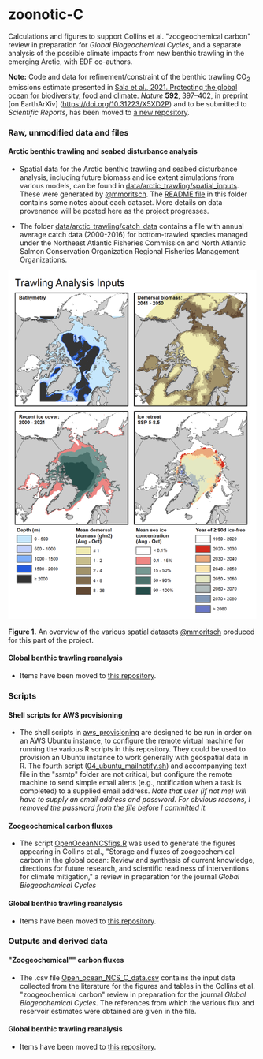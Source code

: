 # zoonotic-C
Calculations and figures to support Collins et al. "zoogeochemical carbon" review in preparation for *Global Biogeochemical Cycles*, and a separate analysis of the possible climate impacts from new benthic trawling in the emerging Arctic, with EDF co-authors.

**Note:** Code and data for refinement/constraint of the benthic trawling CO<sub>2</sub> emissions estimate presented in [Sala et al., 2021. Protecting the global ocean for biodiversity, food and climate. *Nature* **592**, 397–402](https://doi.org/10.1038/s41586-021-03371-z), in preprint [on EarthArXiv] (https://doi.org/10.31223/X5XD2P) and to be submitted to *Scientific Reports*, has been moved to [a new repository](https://github.com/jamesrco/global-trawling-CO2).

### Raw, unmodified data and files

#### Arctic benthic trawling and seabed disturbance analysis 

* Spatial data for the Arctic benthic trawling and seabed disturbance analysis, including future biomass and ice extent simulations from various models, can be found in [data/arctic_trawling/spatial_inputs](data/arctic_trawling/spatial_inputs). These were generated by [@mmoritsch](https://github.com/mmoritsch). The [README file](data/arctic_trawling/spatial_inputs/README.txt) in this folder contains some notes about each dataset. More details on data provenence will be posted here as the project progresses.

* The folder [data/arctic_trawling/catch_data](data/arctic_trawling/catch_data) contains a file with annual average catch data (2000-2016) for bottom-trawled species managed under the Northeast Atlantic Fisheries Commission and North Atlantic Salmon Conservation Organization Regional Fisheries Management Organizations.

![](data/arctic_trawling/spatial_inputs/trawling_analysis_input_maps.png)
    
**Figure 1.** An overview of the various spatial datasets [@mmoritsch](https://github.com/mmoritsch) produced for this part of the project.

#### Global benthic trawling reanalysis

* Items have been moved to [this repository](https://github.com/jamesrco/global-trawling-CO2).

### Scripts

#### Shell scripts for AWS provisioning

* The shell scripts in [aws_provisioning](aws_provisioning) are designed to be run in order on an AWS Ubuntu instance, to configure the remote virtual machine for running the various R scripts in this repository. They could be used to provision an Ubuntu instance to work generally with geospatial data in R. The fourth script ([04_ubuntu_mailnotify.sh](aws_provisioning/04_ubuntu_mailnotify.sh)) and accompanying text file in the "ssmtp" folder are not critical, but configure the remote machine to send simple email alerts (e.g., notification when a task is completed) to a supplied email address. *Note that user (if not me) will have to supply an email address and password. For obvious reasons, I removed the password from the file before I committed it.* 

#### Zoogeochemical carbon fluxes

* The script [OpenOceanNCSfigs.R](OpenOceanNCSfigs.R) was used to generate the figures appearing in Collins et al., "Storage and fluxes of zoogeochemical carbon in the global ocean: Review and synthesis of current knowledge, directions for future research, and scientific readiness of interventions for climate mitigation," a review in preparation for the journal *Global Biogeochemical Cycles*

#### Global benthic trawling reanalysis

* Items have been moved to [this repository](https://github.com/jamesrco/global-trawling-CO2).

### Outputs and derived data

#### "Zoogeochemical"" carbon fluxes

* The .csv file [Open_ocean_NCS_C_data.csv](data/Open_ocean_NCS_C_data.csv) contains the input data collected from the literature for the figures and tables in the Collins et al. "zoogeochemical carbon" review in preparation for the journal *Global Biogeochemical Cycles*. The references from which the various flux and reservoir estimates were obtained are given in the file.

#### Global benthic trawling reanalysis

* Items have been moved to [this repository](https://github.com/jamesrco/global-trawling-CO2).

